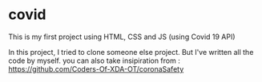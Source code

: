 # covid
This is my first project using HTML, CSS and JS (using Covid 19 API)

In this project, I tried to clone someone else project. But I've written all the code by myself. you can also take insipiration from : https://github.com/Coders-Of-XDA-OT/coronaSafety
